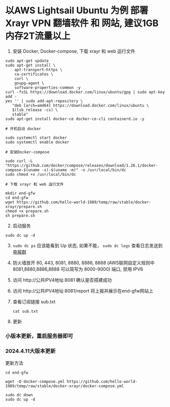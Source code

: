 # 以AWS Lightsail Ubuntu 为例 部署 Xrayr VPN 翻墙软件 和 网站, 建议1GB内存2T流量以上

 1. 安装 Docker, Docker-compose, 下载 xrayr 和 web 运行文件

```
sudo apt-get update
sudo apt-get install \
    apt-transport-https \
    ca-certificates \
    curl \
    gnupg-agent \
    software-properties-common -y
curl -fsSL https://download.docker.com/linux/ubuntu/gpg | sudo apt-key add -
yes '' | sudo add-apt-repository \
   "deb [arch=amd64] https://download.docker.com/linux/ubuntu \
   $(lsb_release -cs) \
   stable"
sudo apt-get install docker-ce docker-ce-cli containerd.io -y

# 开机启动 docker

sudo systemctl start docker
sudo systemctl enable docker

# 安装Docker-compose

sudo curl -L "https://github.com/docker/compose/releases/download/1.26.1/docker-compose-$(uname -s)-$(uname -m)" -o /usr/local/bin/dc
sudo chmod +x /usr/local/bin/dc

# 下载 xrayr 和 web 运行文件

mkdir end-gfw
cd end-gfw
wget https://github.com/hello-world-1989/temp/raw/stable/docker-xrayr/prepare.sh
chmod +x prepare.sh
sh prepare.sh

```

2. 启动服务

```
sudo dc up -d
```
   
3. `sudo dc ps` 应该能看到 Up 状态, 如果不能， `sudo dc logs` 查看日志发送到[电报群](https://t.me/end_gfw1)

4. 防火墙放开 80, 443, 8081, 8880, 8886, 8888 (AWS联网自定义规则中8081,8880,8886,8888 可以简写为 8000-9000) 端口, 禁用 IPV6

5. 访问 http://公共IPV4地址:8081 确认是否搭建成功

6. 访问 http://公共IPV4地址:8081/report 将上报并展示在end-gfw网站上

7. 查看订阅链接 sub.txt

   ```
   cat sub.txt
   ```
8. 更新 

### 小版本更新，重启服务器即可

### 2024.4.11大版本更新

更新方法

```
cd end-gfw

wget -O docker-compose.yml https://github.com/hello-world-1989/temp/raw/stable/docker-xrayr/docker-compose.yml

sudo dc down
sudo dc up -d
```

